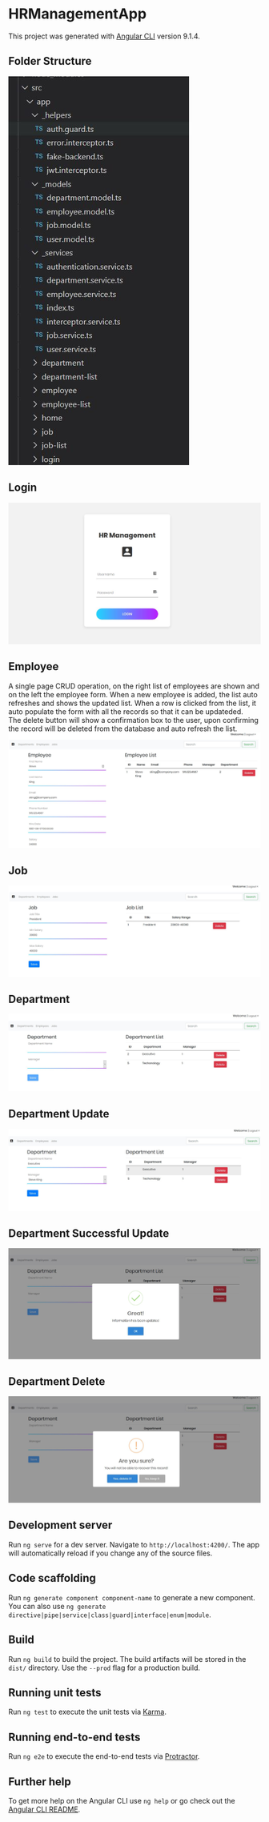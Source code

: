 # HRManagementApp

This project was generated with [Angular CLI](https://github.com/angular/angular-cli) version 9.1.4.

## Folder Structure
![Image](https://github.com/xerun/HRManagementApp/blob/master/img/folder.JPG)

## Login
![Image 1](https://github.com/xerun/HRManagementApp/blob/master/img/login.JPG)

## Employee  
A single page CRUD operation, on the right list of employees are shown and on the left the employee form. When a new employee
is added, the list auto refreshes and shows the updated list. When a row is clicked from the list, it auto populate the form
with all the records so that it can be updateded.  
The delete button will show a confirmation box to the user, upon confirming the record will be deleted from the database and 
auto refresh the list.
![Image 2](https://github.com/xerun/HRManagementApp/blob/master/img/employee.JPG)

## Job
![Image 2](https://github.com/xerun/HRManagementApp/blob/master/img/job.JPG)

## Department
![Image 2](https://github.com/xerun/HRManagementApp/blob/master/img/department.JPG)

## Department Update
![Image 3](https://github.com/xerun/HRManagementApp/blob/master/img/departmentupdate.JPG)

## Department Successful Update
![Image 4](https://github.com/xerun/HRManagementApp/blob/master/img/updatesuccess.JPG)

## Department Delete
![Image 4](https://github.com/xerun/HRManagementApp/blob/master/img/deletedepartment.JPG)

## Development server

Run `ng serve` for a dev server. Navigate to `http://localhost:4200/`. The app will automatically reload if you change any of the source files.

## Code scaffolding

Run `ng generate component component-name` to generate a new component. You can also use `ng generate directive|pipe|service|class|guard|interface|enum|module`.

## Build

Run `ng build` to build the project. The build artifacts will be stored in the `dist/` directory. Use the `--prod` flag for a production build.

## Running unit tests

Run `ng test` to execute the unit tests via [Karma](https://karma-runner.github.io).

## Running end-to-end tests

Run `ng e2e` to execute the end-to-end tests via [Protractor](http://www.protractortest.org/).

## Further help

To get more help on the Angular CLI use `ng help` or go check out the [Angular CLI README](https://github.com/angular/angular-cli/blob/master/README.md).
